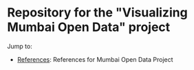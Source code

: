 Repository for the "Visualizing Mumbai Open Data" project
=========================================================


Jump to:
* [References](https://github.com/rasagy/info-lab-idc/tree/master/references#references): References for Mumbai Open Data Project